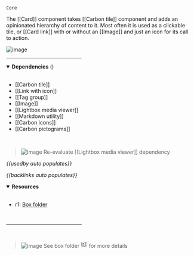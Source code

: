 `Core` <!-- category start --><!-- category end -->

The [[Card]] component takes [[Carbon tile]] component and adds an opinionated hierarchy of content to it. Most often it is used as a clickable tile, or [[Card link]] with or without an [[Image]] and just an icon for its call to action.

![image](https://user-images.githubusercontent.com/3793636/119054831-e8ab4d80-b98d-11eb-855c-6087be94bd33.png)

<hr width="40%" />

<!-- toc start open="true" depthStart="3" depthEnd="5" --><!-- toc end -->

<details open="true">
  <summary><strong>Dependencies</strong> (<!-- dependencyCount start --><!-- dependencyCount end -->)</summary><br />

- [[Carbon tile]]
- [[Link with icon]]
- [[Tag group]]
- [[Image]]
- [[Lightbox media viewer]]
- [[Markdown utility]]
- [[Carbon icons]]
- [[Carbon pictograms]]

<br />
</details>

> ![image](https://user-images.githubusercontent.com/3793636/117873641-a6835d00-b265-11eb-8433-8c9c73a2e999.png) Re-evaluate [[Lightbox media viewer]] dependency

<!-- usedby start open="true" -->
*{{usedby auto populates}}*
<!-- usedby end -->

<!-- backlinks start open="true" -->
*{{backlinks auto populates}}*
<!-- backlinks end -->

<a name="resources"></a>
<details open="true">
  <summary><strong>Resources</strong></summary><br />

- r1: [Box folder](https://ibm.ent.box.com/folder/95514001950?s=hgvu48r1fv2ga2h0yn3qshrtxjc71vch)

<br />
</details>

<hr width="40%" />

<br />

> ![image](https://user-images.githubusercontent.com/3793636/117873919-f6faba80-b265-11eb-81a5-039bdcd822e8.png)  See box folder <sup>[[r1](#resources)]</sup> for more details
